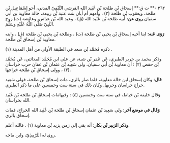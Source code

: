٣٦٢ -** ت ق:** إسحاق بْن طلحة بْن عُبَيد الله القرشي التَّيْمِيّ المدني، أحو إِسْمَاعِيل بْن طلحة، ويعقوب بْن طلحة (٢) ، وأمهم أم أبان بنت عتبة بْن ربيعة، خالة معاوية بن أَبي سفيان.**روى عن:** أبيه طلحة بْن عُبَيد الله (ق) ، وعبد الله بْن عباس، وعائشة (ت) زوج النَّبِيّ صَلَّى اللَّهُ عَلَيْهِ وسَلَّمَ.

**رَوَى عَنه:** ابنا أخيه إسحاق بْن يحيى بْن طلحة (ت) ، وطلحة بْن يحيى بْن طلحة (ق) ، وابنه معاوية بْن إسحاق بْن طلحة.

ذكره مُحَمَّد بْن سعد في الطبقة الأولى من أهل المدينة (١) .

وذكر محمد بن جرير الطبري، عَن عُمَر بْن شبة، عن علي ابن مُحَمَّد المدائني، عَن مُحَمَّد بْن حفص (٢) : أن معاوية بْن أَبي سفيان، ولى سَعِيد بْن عثمان بْن عفان حرب خراسان (٣) ، وولى إسحاق بْن طلحة خراجها.

**قال:** وكان إسحاق ابن خالة معاوية، فلما صار بالري، مات إسحاق بْن طلحة، فولي سَعِيد خراج خراسان وحربها، وكان ذلك في سنة ست وخمسين على ما ذكر الطبري.

وَقَال خليفة بْن خياط، في سنة ست وخمسين (٤) : وفيهامات إسحاق بْن طلحة بْن عُبَيد الله بخراسان.

**وَقَال في موضع آخر:** ولى سَعِيد بْن عثمان إسحاق بْن طلحة بْن عُبَيد الله الخراج، فمات إسحاق بالري.

**وذكر الزبير بْن بكار:** أنه بقي إلى زمن يزيد بْن معاوية (١) . فالله أعلم.

روى له التِّرْمِذِيّ، وابن ماجه.